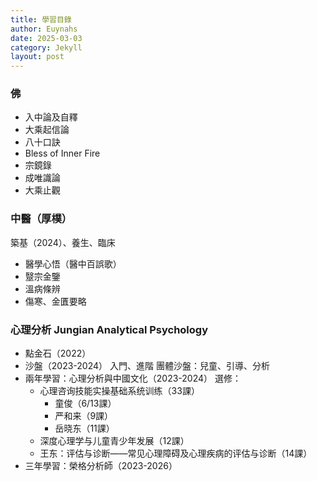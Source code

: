 ```yaml
---
title: 學習目錄
author: Euynahs
date: 2025-03-03
category: Jekyll
layout: post
---
```


### 佛
- 入中論及自釋
- 大乘起信論
- 八十口訣
- Bless of Inner Fire
- 宗鏡錄
- 成唯識論
- 大乘止觀

### 中醫（厚樸）
築基（2024）、養生、臨床
- 醫學心悟（醫中百誤歌）
- 毉宗金鑒
- 溫病條辨
- 傷寒、金匱要略

### 心理分析 Jungian Analytical Psychology
- 點金石（2022）
- 沙盤（2023-2024）
  入門、進階
  團體沙盤：兒童、引導、分析
- 兩年學習：心理分析與中國文化（2023-2024）
  選修：
  + 心理咨询技能实操基础系统训练（33課）
    - 童俊（6/13課）
    - 严和来（9課）
    - 岳晓东（11課）
  + 深度心理学与儿童青少年发展（12課）
  + 王东：评估与诊断——常见心理障碍及心理疾病的评估与诊断（14課）
- 三年學習：榮格分析師（2023-2026）


